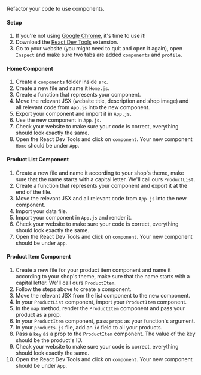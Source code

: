 Refactor your code to use components.

#### Setup

1. If you're not using [Google Chrome](https://www.google.com/chrome/?brand=CHBD&gclid=CjwKCAjwh472BRAGEiwAvHVfGlGs5LCRtT3uFIpRZ8A2rPZ_BxrTiEFfDSm21fn1EBKD0GkIHC3zThoC5mIQAvD_BwE&gclsrc=aw.ds), it's time to use it!
2. Download the [React Dev Tools](https://chrome.google.com/webstore/detail/react-developer-tools/fmkadmapgofadopljbjfkapdkoienihi?hl=en) extension.
3. Go to your website (you might need to quit and open it again), open `Inspect` and make sure two tabs are added `components` and `profile`.

#### Home Component

1. Create a `components` folder inside `src`.
2. Create a new file and name it `Home.js`.
3. Create a function that represents your component.
4. Move the relevant JSX (website title, description and shop image) and all relevant code from `App.js` into the new component.
5. Export your component and import it in `App.js`.
6. Use the new component in `App.js`.
7. Check your website to make sure your code is correct, everything should look exactly the same.
8. Open the React Dev Tools and click on `component`. Your new component `Home` should be under `App`.

#### Product List Component

1. Create a new file and name it according to your shop's theme, make sure that the name starts with a capital letter. We'll call ours `ProductList`.
2. Create a function that represents your component and export it at the end of the file.
3. Move the relevant JSX and all relevant code from `App.js` into the new component.
4. Import your data file.
5. Import your component in `App.js` and render it.
6. Check your website to make sure your code is correct, everything should look exactly the same.
7. Open the React Dev Tools and click on `component`. Your new component should be under `App`.

#### Product Item Component

1. Create a new file for your product item component and name it according to your shop's theme, make sure that the name starts with a capital letter. We'll call ours `ProductItem`.
2. Follow the steps above to create a component.
3. Move the relevant JSX from the list component to the new component.
4. In your `ProductList` component, import your `ProductItem` component.
5. In the `map` method, render the `ProductItem` component and pass your product as a prop.
6. In your `ProductItem` component, pass `props` as your function's argument.
7. In your `products.js` file, add an `id` field to all your products.
8. Pass a `key` as a prop to the `ProductItem` component. The value of the key should be the product's ID.
9. Check your website to make sure your code is correct, everything should look exactly the same.
10. Open the React Dev Tools and click on `component`. Your new component should be under `App`.
